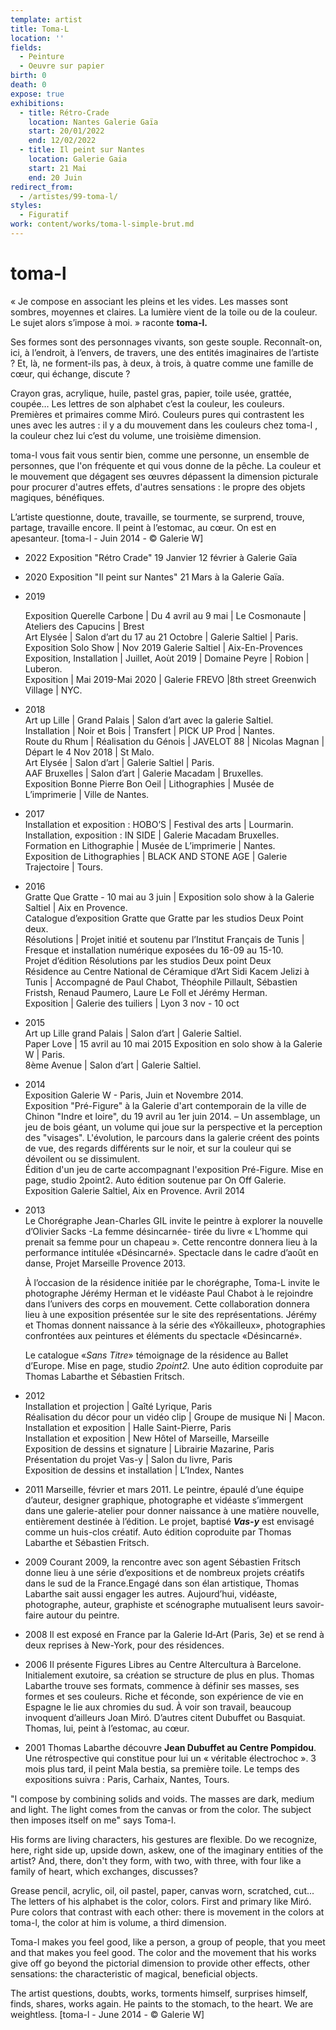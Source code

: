 ```yaml
---
template: artist
title: Toma-L
location: ''
fields:
  - Peinture
  - Oeuvre sur papier
birth: 0
death: 0
expose: true
exhibitions:
  - title: Rétro-Crade
    location: Nantes Galerie Gaïa
    start: 20/01/2022
    end: 12/02/2022
  - title: Il peint sur Nantes
    location: Galerie Gaia
    start: 21 Mai
    end: 20 Juin
redirect_from:
  - /artistes/99-toma-l/
styles:
  - Figuratif
work: content/works/toma-l-simple-brut.md
---
```

# toma-l

« Je compose en associant les pleins et les vides. Les masses sont sombres, moyennes et claires. La lumière vient de la toile ou de la couleur. Le sujet alors s’impose à moi. » raconte **toma-l.**

Ses formes sont des personnages vivants, son geste souple. Reconnaît-on, ici, à l’endroit, à l’envers, de travers, une des entités imaginaires de l’artiste ? Et, là, ne forment-ils pas, à deux, à trois, à quatre comme une famille de cœur, qui échange, discute ?

Crayon gras, acrylique, huile, pastel gras, papier, toile usée, grattée, coupée… Les lettres de son alphabet c’est la couleur, les couleurs. Premières et primaires comme Miró. Couleurs pures qui contrastent les unes avec les autres : il y a du mouvement dans les couleurs chez toma-l , la couleur chez lui c’est du volume, une troisième dimension.

toma-l vous fait vous sentir bien, comme une personne, un ensemble de personnes, que l'on fréquente et qui vous donne de la pêche. La couleur et le mouvement que dégagent ses œuvres dépassent la dimension picturale pour procurer d'autres effets, d'autres sensations : le propre des objets magiques, bénéfiques.

L’artiste questionne, doute, travaille, se tourmente, se surprend, trouve, partage, travaille encore. Il peint à l’estomac, au cœur. On est en apesanteur. \[toma-l - Juin 2014 - © Galerie W\]

* 2022 Exposition "Rétro Crade" 19 Janvier 12 février à Galerie Gaïa
* 2020 Exposition "Il peint sur Nantes"  21 Mars à la Galerie Gaïa.
* 2019

  Exposition Querelle Carbone | Du 4 avril au 9 mai | Le Cosmonaute | Ateliers des Capucins | Brest  
  Art Elysée | Salon d’art du 17 au 21 Octobre | Galerie Saltiel | Paris.  
  Exposition Solo Show | Nov 2019 Galerie Saltiel | Aix-En-Provences  
  Exposition, Installation | Juillet, Aoùt 2019 | Domaine Peyre | Robion | Luberon.  
  Exposition | Mai 2019-Mai 2020 | Galerie FREVO |8th street Greenwich Village | NYC.
* 2018  
  Art up Lille | Grand Palais | Salon d’art avec la galerie Saltiel.  
  Installation | Noir et Bois | Transfert | PICK UP Prod | Nantes.  
  Route du Rhum | Réalisation du Génois | JAVELOT 88 | Nicolas Magnan | Départ le 4 Nov 2018 | St Malo.  
  Art Elysée | Salon d’art | Galerie Saltiel | Paris.  
  AAF Bruxelles | Salon d’art | Galerie Macadam | Bruxelles.  
  Exposition Bonne Pierre Bon Oeil | Lithographies | Musée de L’imprimerie | Ville de Nantes.
* 2017  
  Installation et exposition : HOBO’S | Festival des arts |  Lourmarin.  
  Installation, exposition : IN SIDE | Galerie Macadam Bruxelles.  
  Formation en Lithographie | Musée de L’imprimerie | Nantes.  
  Exposition de Lithographies | BLACK AND STONE AGE | Galerie Trajectoire | Tours.
* 2016  
  Gratte Que Gratte - 10 mai au 3 juin | Exposition solo show à la Galerie Saltiel | Aix en Provence.  
  Catalogue d’exposition Gratte que Gratte par les studios Deux Point deux.  
  Résolutions | Projet initié et soutenu par l’Institut Français de Tunis | Fresque et installation numérique exposées du 16-09 au 15-10.  
  Projet d’édition Résolutions par les studios Deux point Deux  
  Résidence au Centre National de Céramique d’Art Sidi Kacem Jelizi à Tunis | Accompagné de Paul Chabot, Théophile Pillault, Sébastien Fristsh, Renaud Paumero, Laure Le Foll et Jérémy Herman.  
  Exposition | Galerie des tuiliers | Lyon 3 nov - 10 oct
* 2015  
  Art up Lille grand Palais | Salon d’art | Galerie Saltiel.  
  Paper Love | 15 avril au 10 mai 2015 Exposition en solo show à la Galerie W | Paris.  
  8ème Avenue | Salon d’art | Galerie Saltiel.
* 2014  
  Exposition Galerie W - Paris, Juin et Novembre 2014.  
  Exposition "Pré-Figure" à la Galerie d'art contemporain de la ville de Chinon "Indre et loire", du 19 avril au 1er juin 2014. – Un assemblage, un jeu de bois géant, un volume qui joue sur la perspective et la perception des "visages". L'évolution, le parcours dans la galerie créent des points de vue, des regards différents sur le noir, et sur la couleur qui se dévoilent ou se dissimulent.  
  Édition d'un jeu de carte accompagnant l'exposition Pré-Figure. Mise en page, studio 2point2.  Auto édition soutenue par On Off Galerie.  
  Exposition Galerie Saltiel, Aix en Provence. Avril 2014
* 2013  
  Le Chorégraphe Jean-Charles GIL invite le peintre à explorer la nouvelle d’Olivier Sacks -La femme désincarnée- tirée du livre « L’homme qui prenait sa femme pour un chapeau ». Cette rencontre donnera lieu à la performance intitulée «Désincarné». Spectacle dans le cadre d’août en danse, Projet Marseille Provence 2013.

  À l’occasion de la résidence initiée par le chorégraphe, Toma-L invite le photographe Jérémy Herman et le vidéaste Paul Chabot à le rejoindre dans l’univers des corps en mouvement. Cette collaboration donnera lieu à une exposition présentée sur le site des représentations. Jérémy et Thomas donnent naissance à la série des «Yôkailleux», photographies confrontées aux peintures et éléments du spectacle «Désincarné».

  Le catalogue «_Sans Titre_» témoignage de la résidence au Ballet d’Europe. Mise en page, studio _2point2._ Une auto édition coproduite par Thomas Labarthe et Sébastien Fritsch.
* 2012  
  Installation et projection | Gaîté Lyrique, Paris  
  Réalisation du décor pour un vidéo clip | Groupe de musique Ni | Macon.  
  Installation et exposition | Halle Saint-Pierre, Paris  
  Installation et exposition | New Hôtel of Marseille, Marseille  
  Exposition de dessins et signature | Librairie Mazarine, Paris  
  Présentation du projet Vas-y | Salon du livre, Paris  
  Exposition de dessins et installation | L’Index, Nantes
* 2011 Marseille, février et mars 2011. Le peintre, épaulé d’une équipe d’auteur, designer graphique, photographe et vidéaste s’immergent dans une galerie-atelier pour donner naissance à une matière nouvelle, entièrement destinée à l’édition. Le projet, baptisé **_Vas-y_** est envisagé comme un huis-clos créatif. Auto édition coproduite par Thomas Labarthe et Sébastien Fritsch.
* 2009 Courant 2009, la rencontre avec son agent Sébastien Fritsch donne lieu à une série d’expositions et de nombreux projets créatifs dans le sud de la France.Engagé dans son élan artistique, Thomas Labarthe sait aussi engager les autres. Aujourd’hui, vidéaste, photographe, auteur, graphiste et scénographe mutualisent leurs savoir-faire autour du peintre.
* 2008 Il est exposé en France par la Galerie Id‑Art (Paris, 3e) et se rend à deux reprises à New-York, pour des résidences.
* 2006 Il présente Figures Libres au Centre Altercultura à Barcelone. Initialement exutoire, sa création se structure de plus en plus. Thomas Labarthe trouve ses formats, commence à définir ses masses, ses formes et ses couleurs. Riche et féconde, son expérience de vie en Espagne le lie aux chromies du sud. À voir son travail, beaucoup invoquent d’ailleurs Joan Miró. D’autres citent Dubuffet ou Basquiat. Thomas, lui, peint à l’estomac, au cœur.
* 2001 Thomas Labarthe découvre **Jean Dubuffet au Centre Pompidou**. Une rétrospective qui constitue pour lui un « véritable électrochoc ». 3 mois plus tard, il peint Mala bestia, sa première toile. Le temps des expositions suivra : Paris, Carhaix, Nantes, Tours.

"I compose by combining solids and voids. The masses are dark, medium and light. The light comes from the canvas or from the color. The subject then imposes itself on me" says Toma-l.

His forms are living characters, his gestures are flexible. Do we recognize, here, right side up, upside down, askew, one of the imaginary entities of the artist? And, there, don't they form, with two, with three, with four like a family of heart, which exchanges, discusses?

Grease pencil, acrylic, oil, oil pastel, paper, canvas worn, scratched, cut... The letters of his alphabet is the color, colors. First and primary like Miró. Pure colors that contrast with each other: there is movement in the colors at toma-l, the color at him is volume, a third dimension.

Toma-l makes you feel good, like a person, a group of people, that you meet and that makes you feel good. The color and the movement that his works give off go beyond the pictorial dimension to provide other effects, other sensations: the characteristic of magical, beneficial objects.

The artist questions, doubts, works, torments himself, surprises himself, finds, shares, works again. He paints to the stomach, to the heart. We are weightless. \[toma-l - June 2014 - © Galerie W\]
